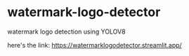 # watermark-logo-detector
watermark logo detection using YOLOV8



here's the link: https://watermarklogodetector.streamlit.app/
